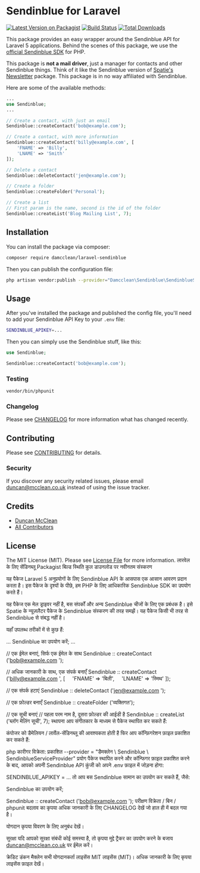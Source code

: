 # Sendinblue for Laravel

[![Latest Version on Packagist](https://img.shields.io/packagist/v/damcclean/laravel-sendinblue.svg?style=flat-square)](https://packagist.org/packages/damcclean/laravel-sendinblue)
[![Build Status](https://img.shields.io/travis/damcclean/laravel-sendinblue/master.svg?style=flat-square)](https://travis-ci.org/damcclean/laravel-sendinblue)
[![Total Downloads](https://img.shields.io/packagist/dt/damcclean/laravel-sendinblue.svg?style=flat-square)](https://packagist.org/packages/damcclean/laravel-sendinblue)

This package provides an easy wrapper around the Sendinblue API for Laravel 5 applications. Behind the scenes of this package, we use the [official Sendinblue SDK](https://github.com/sendinblue/APIv3-php-library/tree/master/docs/Api) for PHP.

This package is **not a mail driver**, just a manager for contacts and other Sendinblue things. Think of it like the Sendinblue version of [Spatie's Newsletter](https://github.com/spatie/laravel-newsletter) package. This package is in no way affiliated with Sendinblue.

Here are some of the available methods:

```php
...
use Sendinblue;
...

// Create a contact, with just an email
Sendinblue::createContact('bob@example.com');

// Create a contact, with more information
Sendinblue::createContact('billy@example.com', [
    'FNAME' => 'Billy',
    'LNAME' => 'Smith'
]);

// Delete a contact
Sendinblue::deleteContact('jen@example.com');

// Create a folder
Sendinblue::createFolder('Personal');

// Create a list
// First param is the name, second is the id of the folder
Sendinblue::createList('Blog Mailing List', 7);
```

## Installation

You can install the package via composer:

```bash
composer require damcclean/laravel-sendinblue
```

Then you can publish the configuration file:

```bash
php artisan vendor:publish --provider="Damcclean\Sendinblue\SendinblueServiceProvider"
```

## Usage

After you've installed the package and published the config file, you'll need to add your Sendinblue API Key to your `.env` file:

```bash
SENDINBLUE_APIKEY=...
```

Then you can simply use the Sendinblue stuff, like this:

``` php
use Sendinblue;

Sendinblue::createContact('bob@example.com');
```

### Testing

``` bash
vendor/bin/phpunit
```

### Changelog

Please see [CHANGELOG](CHANGELOG.md) for more information what has changed recently.

## Contributing

Please see [CONTRIBUTING](CONTRIBUTING.md) for details.

### Security

If you discover any security related issues, please email duncan@mcclean.co.uk instead of using the issue tracker.

## Credits

- [Duncan McClean](https://github.com/damcclean)
- [All Contributors](../../contributors)

## License

The MIT License (MIT). Please see [License File](LICENSE.md) for more information.
लारवेल के लिए सेंडिनब्लू
Packagist बिल्ड स्थिति कुल डाउनलोड पर नवीनतम संस्करण

यह पैकेज Laravel 5 अनुप्रयोगों के लिए Sendinblue API के आसपास एक आसान आवरण प्रदान करता है। इस पैकेज के दृश्यों के पीछे, हम PHP के लिए आधिकारिक Sendinblue SDK का उपयोग करते हैं।

यह पैकेज एक मेल ड्राइवर नहीं है, बस संपर्कों और अन्य Sendinblue चीजों के लिए एक प्रबंधक है। इसे Spatie के न्यूज़लैटर पैकेज के Sendinblue संस्करण की तरह समझें। यह पैकेज किसी भी तरह से Sendinblue से संबद्ध नहीं है।

यहाँ उपलब्ध तरीकों में से कुछ हैं:

...
Sendinblue का उपयोग करें;
...

// एक ईमेल बनाएं, सिर्फ एक ईमेल के साथ
Sendinblue :: createContact ('bob@example.com ');

// अधिक जानकारी के साथ, एक संपर्क बनाएँ
Sendinblue :: createContact ('billy@example.com ', [
    'FNAME' => 'बिली',
    'LNAME' => 'स्मिथ'
]);

// एक संपर्क हटाएं
Sendinblue :: deleteContact ('jen@example.com ');

// एक फ़ोल्डर बनाएँ
Sendinblue :: createFolder ('व्यक्तिगत');

// एक सूची बनाएं
// पहला परम नाम है, दूसरा फ़ोल्डर की आईडी है
Sendinblue :: createList ('ब्लॉग मेलिंग सूची', 7);
स्थापना
आप संगीतकार के माध्यम से पैकेज स्थापित कर सकते हैं:

कंपोजर को डैमेलियन / लार्वेल-सेंडिनब्लू की आवश्यकता होती है
फिर आप कॉन्फ़िगरेशन फ़ाइल प्रकाशित कर सकते हैं:

php कारीगर विक्रेता: प्रकाशित --provider = "डैमक्लेन \ Sendinblue \ SendinblueServiceProvider"
प्रयोग
पैकेज स्थापित करने और कॉन्फिगर फ़ाइल प्रकाशित करने के बाद, आपको अपनी Sendinblue API कुंजी को अपने .env फ़ाइल में जोड़ना होगा:

SENDINBLUE_APIKEY = ...
तो आप बस Sendinblue सामान का उपयोग कर सकते हैं, जैसे:

Sendinblue का उपयोग करें;

Sendinblue :: createContact ('bob@example.com ');
परीक्षण
विक्रेता / बिन / phpunit
बदलाव का
कृपया अधिक जानकारी के लिए CHANGELOG देखें जो हाल ही में बदल गया है।

योगदान
कृपया विवरण के लिए अनुबंध देखें।

सुरक्षा
यदि आपको सुरक्षा संबंधी कोई समस्या है, तो कृपया मुद्दे ट्रैकर का उपयोग करने के बजाय duncan@mcclean.co.uk पर ईमेल करें।

क्रेडिट
डंकन मैक्लेन
सभी योगदानकर्ता
लाइसेंस
MIT लाइसेंस (MIT)। अधिक जानकारी के लिए कृपया लाइसेंस फ़ाइल देखें।
